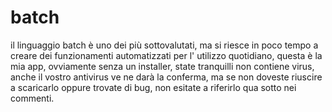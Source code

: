 # batch
il linguaggio batch è uno dei più sottovalutati, ma si riesce in poco tempo a creare dei funzionamenti automatizzati per l' utilizzo quotidiano, questa è la mia app, ovviamente senza un installer, state tranquilli non contiene virus, anche il vostro antivirus ve ne darà la conferma, ma se non doveste riuscire a scaricarlo oppure trovate di bug, non esitate a riferirlo qua sotto nei commenti.
